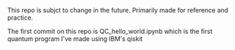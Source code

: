 This repo is subjct to change in the future. Primarily made for reference and practice.

The first commit on this repo is QC_hello_world.ipynb which is the first quantum program I've made using IBM's qiskit
